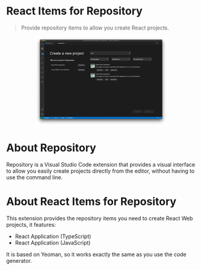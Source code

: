 # React Items for Repository

> Provide repository items to allow you create React projects.

<p align="center">
<img width="70%" src="https://raw.githubusercontent.com/qadram/repository.react/main/items.png" />
</p>

# About Repository

Repository is a Visual Studio Code extension that provides a visual interface to allow you easily create projects directly from the editor, without having to use the command line.

# About React Items for Repository

This extension provides the repository items you need to create React Web projects, it features:

- React Application (TypeScript)
- React Application (JavaScript)

It is based on Yeoman, so it works exactly the same as you use the code generator.
